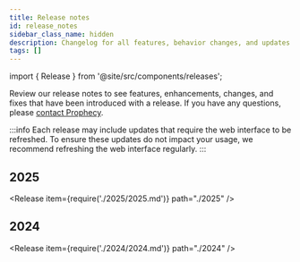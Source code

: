 ```yaml
---
title: Release notes
id: release_notes
sidebar_class_name: hidden
description: Changelog for all features, behavior changes, and updates
tags: []
---
```


import { Release } from '@site/src/components/releases';

Review our release notes to see features, enhancements, changes, and fixes that have been introduced with a release. If you have any questions, please [contact Prophecy](mailto:contact.us@Prophecy.io).

:::info
Each release may include updates that require the web interface to be refreshed.
To ensure these updates do not impact your usage, we recommend refreshing the web interface regularly.
:::

## 2025

<Release item={require('./2025/2025.md')} path="./2025" />

## 2024

<Release item={require('./2024/2024.md')} path="./2024" />
